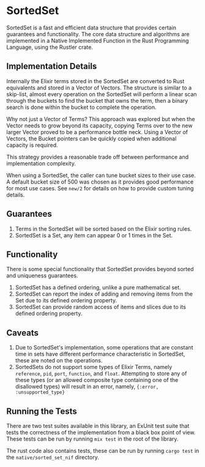# SortedSet

SortedSet is a fast and efficient data structure that provides certain guarantees and
functionality.  The core data structure and algorithms are implemented in a Native Implemented
Function in the Rust Programming Language, using the Rustler crate.

## Implementation Details

Internally the Elixir terms stored in the SortedSet are converted to Rust equivalents and
stored in a Vector of Vectors.  The structure is similar to a skip-list, almost every operation
on the SortedSet will perform a linear scan through the buckets to find the bucket that owns the
term, then a binary search is done within the bucket to complete the operation.

Why not just a Vector of Terms?  This approach was explored but when the Vector needs to grow
beyond its capacity, copying Terms over to the new larger Vector proved to be a performance
bottle neck.  Using a Vector of Vectors, the Bucket pointers can be quickly copied when
additional capacity is required.

This strategy provides a reasonable trade off between performance and implementation complexity.

When using a SortedSet, the caller can tune bucket sizes to their use case.  A default bucket
size of 500 was chosen as it provides good performance for most use cases.  See `new/2` for
details on how to provide custom tuning details.

## Guarantees

1.  Terms in the SortedSet will be sorted based on the Elixir sorting rules.
2.  SortedSet is a Set, any item can appear 0 or 1 times in the Set.

## Functionality

There is some special functionality that SortedSet provides beyond sorted and uniqueness
guarantees.

1.  SortedSet has a defined ordering, unlike a pure mathematical set.
2.  SortedSet can report the index of adding and removing items from the Set due to its defined
    ordering property.
3.  SortedSet can provide random access of items and slices due to its defined ordering
    property.

## Caveats

1.  Due to SortedSet's implementation, some operations that are constant time in sets have
    different performance characteristic in SortedSet, these are noted on the operations.
2.  SortedSets do not support some types of Elixir Terms, namely `reference`, `pid`, `port`,
    `function`, and `float`.  Attempting to store any of these types (or an allowed composite
    type containing one of the disallowed types) will result in an error, namely,
    `{:error, :unsupported_type}`

## Running the Tests

There are two test suites available in this library, an ExUnit test suite that tests the correctness
of the implementation from a black box point of view.  These tests can be run by running `mix test`
in the root of the library.

The rust code also contains tests, these can be run by running `cargo test` in the 
`native/sorted_set_nif` directory.